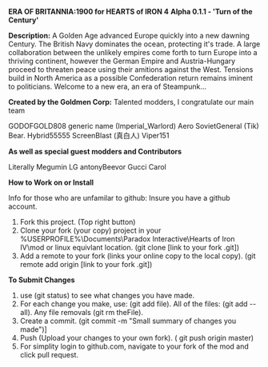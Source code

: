 <b>ERA OF BRITANNIA:1900 for HEARTS of IRON 4</b>
<b>Alpha 0.1.1 - 'Turn of the Century'</b>

<b>Description:</b>
A Golden Age advanced Europe quickly into a new dawning Century. The British Navy dominates the ocean, protecting it's trade. A large collaboration between the unlikely empires come forth to turn Europe into a thriving continent, however the German Empire and Austria-Hungary proceed to threaten peace using their amitions against the West. Tensions build in North America as a possible Confederation return remains iminent to politicians. Welcome to a new era, an era of Steampunk...

<b>Created by the Goldmen Corp:</b>
Talented modders, I congratulate our main team

GODOFGOLD808
generic name (Imperial_Warlord)
Aero
SovietGeneral (Tik)
Bear.
Hybrid55555
ScreenBlast (真白人)
Viper151

<b>As well as special guest modders and Contributors</b>

Literally Megumin
LG
antonyBeevor
Gucci Carol

<b>How to Work on or Install</b>

Info for those who are unfamilar to github:
Insure you have a github account.

1. Fork this project. (Top right button)
2. Clone your fork (your copy) project in your %USERPROFILE%\Documents\Paradox Interactive\Hearts of Iron IV\mod or linux equivlant location. (git clone [link to your fork .git])
3. Add a remote to your fork (links your online copy to the local copy). (git remote add origin [link to your fork .git])

<b>To Submit Changes</b>
1. use (git status) to see what changes you have made.
2. For each change you make, use: (git add file). All of the files: (git add --all). Any file removals (git rm theFile).
3. Create a commit. (git commit -m "Small summary of changes you made")]
4. Push (Upload your changes to your own fork). ( git push origin master)
5. For simplity login to github.com, navigate to your fork of the mod and click pull request.
